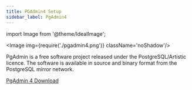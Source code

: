 ```yaml
---
title: PGAdmin4 Setup
sidebar_label: PgAdmin4
---
```



import Image from '@theme/IdealImage';



<Image img={require('./pgadmin4.png')} className='noShadow'/>


PgAdmin is a free software project released under the PostgreSQL/Artistic licence. The software is available in source and binary format from the PostgreSQL mirror network. 


[PgAdmin 4 Download](https://www.pgadmin.org/download/)